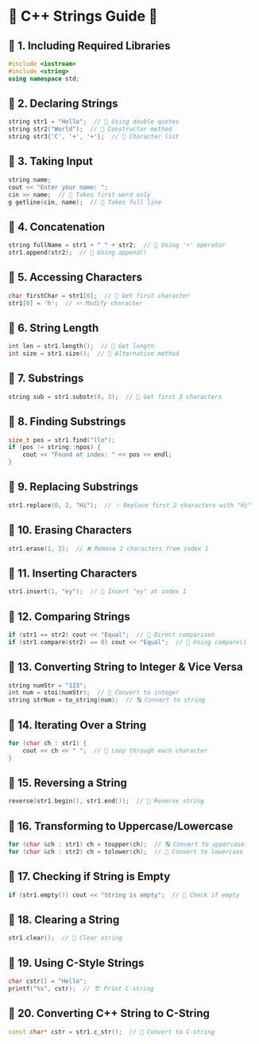 # 🌟 C++ Strings Guide 🚀

## 📌 1. Including Required Libraries
```cpp
#include <iostream>
#include <string>
using namespace std;
```

## 📌 2. Declaring Strings
```cpp
string str1 = "Hello";  // 🌟 Using double quotes
string str2("World");  // 🌟 Constructor method
string str3{'C', '+', '+'};  // 🌟 Character list
```

## 📌 3. Taking Input
```cpp
string name;
cout << "Enter your name: ";
cin >> name;  // 🔹 Takes first word only
g getline(cin, name);  // 🔹 Takes full line
```

## 📌 4. Concatenation
```cpp
string fullName = str1 + " " + str2;  // 🔗 Using '+' operator
str1.append(str2);  // 🔗 Using append()
```

## 📌 5. Accessing Characters
```cpp
char firstChar = str1[0];  // 🎯 Get first character
str1[0] = 'h';  // ✏️ Modify character
```

## 📌 6. String Length
```cpp
int len = str1.length();  // 📏 Get length
int size = str1.size();  // 📏 Alternative method
```

## 📌 7. Substrings
```cpp
string sub = str1.substr(0, 3);  // 🔎 Get first 3 characters
```

## 📌 8. Finding Substrings
```cpp
size_t pos = str1.find("llo");
if (pos != string::npos) {
    cout << "Found at index: " << pos << endl;
}
```

## 📌 9. Replacing Substrings
```cpp
str1.replace(0, 2, "Hi");  // ✨ Replace first 2 characters with "Hi"
```

## 📌 10. Erasing Characters
```cpp
str1.erase(1, 2);  // ❌ Remove 2 characters from index 1
```

## 📌 11. Inserting Characters
```cpp
str1.insert(1, "ey");  // 📝 Insert "ey" at index 1
```

## 📌 12. Comparing Strings
```cpp
if (str1 == str2) cout << "Equal";  // 🔄 Direct comparison
if (str1.compare(str2) == 0) cout << "Equal";  // 🔄 Using compare()
```

## 📌 13. Converting String to Integer & Vice Versa
```cpp
string numStr = "123";
int num = stoi(numStr);  // 🔢 Convert to integer
string strNum = to_string(num);  // 🔠 Convert to string
```

## 📌 14. Iterating Over a String
```cpp
for (char ch : str1) {
    cout << ch << " ";  // 🔄 Loop through each character
}
```

## 📌 15. Reversing a String
```cpp
reverse(str1.begin(), str1.end());  // 🔄 Reverse string
```

## 📌 16. Transforming to Uppercase/Lowercase
```cpp
for (char &ch : str1) ch = toupper(ch);  // 🔠 Convert to uppercase
for (char &ch : str2) ch = tolower(ch);  // 🔡 Convert to lowercase
```

## 📌 17. Checking if String is Empty
```cpp
if (str1.empty()) cout << "String is empty";  // 🚫 Check if empty
```

## 📌 18. Clearing a String
```cpp
str1.clear();  // 🧹 Clear string
```

## 📌 19. Using C-Style Strings
```cpp
char cstr[] = "Hello";
printf("%s", cstr);  // 🏗️ Print C-string
```

## 📌 20. Converting C++ String to C-String
```cpp
const char* cstr = str1.c_str();  // 🔗 Convert to C-string
```
